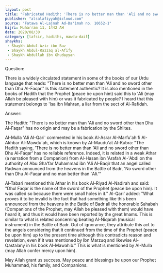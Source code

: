 ```yaml
---
layout: post
title: "Fabricated Hadith: 'There is no better man than 'Ali and no sword other than Dhu Al-Faqar'"
publisher: "alsalafiyyah@icloud.com"
source: "Fatawa Al-Lajnah Ad-Da'imah no. 10652-1"
hijri: Muharram 11, 1442 AH
date: 2020/08/30
category: [tafsir, hadiths, mawdu-daif]
shaykhs: 
 - Shaykh Abdul-Aziz ibn Baz
 - Shaykh Abdul-Razzaq al-Afify
 - Shaykh Abdullah ibn Ghudayyan
---
```


Question: 

There is a widely circulated statement in some of the books of our Urdu language that reads: "There is no better man than 'Ali and no sword other than Dhu Al-Faqar." Is this statement authentic? It is also mentioned in the books of Hadith that the Prophet (peace be upon him) said this to 'Ali (may Allah be pleased with him) or was it fabricated by people? I heard that this statement belongs to 'Isa ibn Mahran, a liar from the sect of Al-Rafidah.

Answer:

The Hadith: "There is no better man than 'Ali and no sword other than Dhu Al-Faqar" has no origin and may be a fabrication by the Shiites. 

Al-Mulla 'Ali Al-Qari' commented in his book Al-Asrar Al-Marfu'ah fi Al-Akhbar Al-Mawdu'ah, which is known by Al-Maudu'at Al-Kubra: "The Hadith saying, 'There is no better man than 'Ali and no sword other than Dhu Al-Faqar' has no reliable reference. Indeed, it is related in a weak Athar (a narration from a Companion) from Al-Hasan ibn 'Arafah Al-'Abdi on the authority of Abu Gha'far Muhammad ibn 'Ali Al-Baqir that an angel called Radwan announced from the heavens in the Battle of Badr, 'No sword other than Dhu Al-Faqar and no man better than `Ali.'" 

Al-Tabari mentioned this Athar in his book Al-Riyad Al-Nadirah and said: "Dhul Faqar is the name of the sword of the Prophet (peace be upon him). It was called so because there were small holes in it." Al-Qari' added: "What proves it to be invalid is the fact that had something like this been announced from the heavens in the Battle of Badr all the honorable Sahabah (Companions of the Prophet, may Allah be pleased with them) would have heard it, and thus it would have been reported by the great Imams. This is similar to what is related concerning beating Al-Niqarah (musical instrument) in the Battle of Badr. Out of ignorance, they attribute this act to the angels considering that it continued from the time of the Prophet (peace be upon him) up to the present time although this contradicts reason and revelation, even if it was mentioned by Ibn Marzuq and likewise Al-Qastalany in his book Al-Mawahib." This is what is mentioned by Al-Mulla (may Allah confer mercy upon him).

May Allah grant us success. May peace and blessings be upon our Prophet Muhammad, his family, and Companions.
